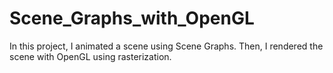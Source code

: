 # Scene_Graphs_with_OpenGL
In this project, I animated a scene using Scene Graphs. Then, I rendered the scene with OpenGL using rasterization.
